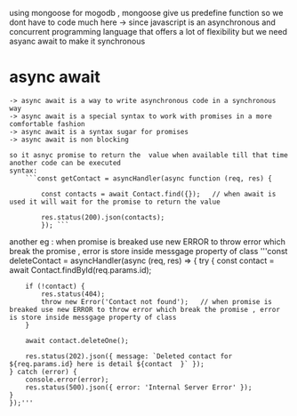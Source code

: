 using mongoose for mogodb , mongoose give us predefine function so we dont have to code much here
    -> since javascript is an asynchronous and concurrent programming language that offers a lot of flexibility
    but we need asyanc await to make it synchronous 


# async await
    -> async await is a way to write asynchronous code in a synchronous way
    -> async await is a special syntax to work with promises in a more comfortable fashion
    -> async await is a syntax sugar for promises
    -> async await is non blocking
    
    so it asnyc promise to return the  value when available till that time another code can be executed
    syntax:
        ```const getContact = asyncHandler(async function (req, res) {

            const contacts = await Contact.find({});   // when await is used it will wait for the promise to return the value

            res.status(200).json(contacts);
            }); ```

 another eg : when promise is breaked use new ERROR to throw error which break the promise , error is store inside messgage property of class
 '''const deleteContact = asyncHandler(async (req, res) => {
    try {
        const contact = await Contact.findById(req.params.id);

        if (!contact) {
            res.status(404);
            throw new Error('Contact not found');   // when promise is breaked use new ERROR to throw error which break the promise , error is store inside messgage property of class
        }

        await contact.deleteOne();

        res.status(202).json({ message: `Deleted contact for ${req.params.id} here is detail ${contact  }` });
    } catch (error) {
        console.error(error);
        res.status(500).json({ error: 'Internal Server Error' });
    }
    });'''


